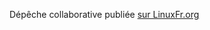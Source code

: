 Dépêche collaborative publiée [sur LinuxFr.org](https://linuxfr.org/news/p2p-hacker-fr-premier-etat-de-l-art-sur-la-decentralisation)
